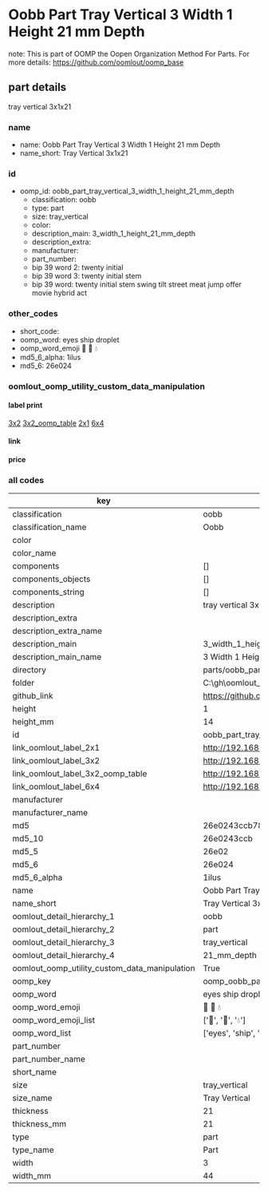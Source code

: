 # Oobb Part Tray Vertical 3 Width 1 Height 21 mm Depth  

note: This is part of OOMP the Oopen Organization Method For Parts. For more details: https://github.com/oomlout/oomp_base

##  part details
  



tray vertical 3x1x21



### name
* name: Oobb Part Tray Vertical 3 Width 1 Height 21 mm Depth
* name_short: Tray Vertical 3x1x21 
### id
* oomp_id: oobb_part_tray_vertical_3_width_1_height_21_mm_depth
  * classification: oobb
  * type: part
  * size: tray_vertical
  * color: 
  * description_main: 3_width_1_height_21_mm_depth
  * description_extra: 
  * manufacturer: 
  * part_number: 
  * bip 39 word 2: twenty initial
  * bip 39 word 3: twenty initial stem
  * bip 39 word: twenty initial stem swing tilt street meat jump offer movie hybrid act

### other_codes
* short_code: 
* oomp_word: eyes ship droplet
* oomp_word_emoji :eyes: :ship: :droplet:
* md5_6_alpha: 1ilus
* md5_6: 26e024






### oomlout_oomp_utility_custom_data_manipulation
#### label print
[3x2](http://192.168.1.245:1112/?label=oomp%201ilus)
[3x2_oomp_table](http://192.168.1.108:1112/?label=oomp%201ilus)
[2x1](http://192.168.1.242:1112/?label=oomp%201ilus)
[6x4](http://192.168.1.55:1112/?label=oomp%201ilus)    

#### link

                              

#### price







### all codes 
| key | value |  
| --- | --- |  
| classification | oobb |  
| classification_name | Oobb |  
| color |  |  
| color_name |  |  
| components | [] |  
| components_objects | [] |  
| components_string | [] |  
| description | tray vertical 3x1x21 |  
| description_extra |  |  
| description_extra_name |  |  
| description_main | 3_width_1_height_21_mm_depth |  
| description_main_name | 3 Width 1 Height 21 mm Depth |  
| directory | parts/oobb_part_tray_vertical_3_width_1_height_21_mm_depth |  
| folder | C:\gh\oomlout_oobb_version_4_generated_parts\parts\oobb_part_tray_vertical_3_width_1_height_21_mm_depth |  
| github_link | https://github.com/oomlout/oomlout_oomp_part_src/tree/main/parts/oobb_part_tray_vertical_3_width_1_height_21_mm_depth |  
| height | 1 |  
| height_mm | 14 |  
| id | oobb_part_tray_vertical_3_width_1_height_21_mm_depth |  
| link_oomlout_label_2x1 | http://192.168.1.242:1112/?label=oomp%201ilus |  
| link_oomlout_label_3x2 | http://192.168.1.245:1112/?label=oomp%201ilus |  
| link_oomlout_label_3x2_oomp_table | http://192.168.1.108:1112/?label=oomp%201ilus |  
| link_oomlout_label_6x4 | http://192.168.1.55:1112/?label=oomp%201ilus |  
| manufacturer |  |  
| manufacturer_name |  |  
| md5 | 26e0243ccb78f1435bf10dc1aa9cff59 |  
| md5_10 | 26e0243ccb |  
| md5_5 | 26e02 |  
| md5_6 | 26e024 |  
| md5_6_alpha | 1ilus |  
| name | Oobb Part Tray Vertical 3 Width 1 Height 21 mm Depth |  
| name_short | Tray Vertical 3x1x21  |  
| oomlout_detail_hierarchy_1 | oobb |  
| oomlout_detail_hierarchy_2 | part |  
| oomlout_detail_hierarchy_3 | tray_vertical |  
| oomlout_detail_hierarchy_4 | 21_mm_depth |  
| oomlout_oomp_utility_custom_data_manipulation | True |  
| oomp_key | oomp_oobb_part_tray_vertical_3_width_1_height_21_mm_depth |  
| oomp_word | eyes ship droplet |  
| oomp_word_emoji | :eyes: :ship: :droplet: |  
| oomp_word_emoji_list | [':eyes:', ':ship:', ':droplet:'] |  
| oomp_word_list | ['eyes', 'ship', 'droplet'] |  
| part_number |  |  
| part_number_name |  |  
| short_name |  |  
| size | tray_vertical |  
| size_name | Tray Vertical |  
| thickness | 21 |  
| thickness_mm | 21 |  
| type | part |  
| type_name | Part |  
| width | 3 |  
| width_mm | 44 |  
